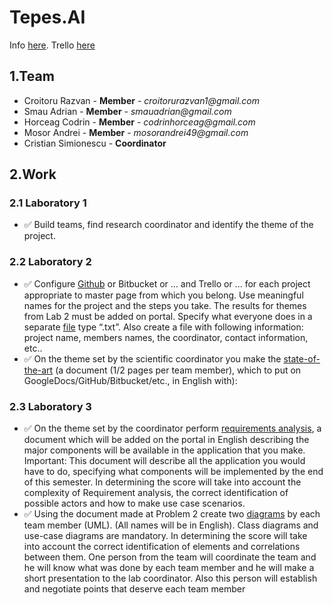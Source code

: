 # Tepes.AI

Info [here](https://docs.google.com/document/d/1a78ke_HjEj2-6NNwZzhNRbeXTywlwA5PBHYc5BC-IG0/edit#bookmark=id.wnzhxihiz3qv).
Trello [here](https://trello.com/b/BSQbCsMh/tepes-ai-agile-environment)

## 1.Team
- Croitoru Razvan - **Member** - _croitorurazvan1@gmail.com_
- Smau Adrian - **Member** - _smauadrian@gmail.com_
- Horceag Codrin - **Member** - _codrinhorceag@gmail.com_
- Mosor Andrei - **Member** - _mosorandrei49@gmail.com_
- Cristian Simionescu - **Coordinator**

## 2.Work

### 2.1 Laboratory 1
 - ✅ Build teams, find research coordinator and identify the theme of the project.

### 2.2 Laboratory 2
 - ✅ Configure [Github](https://github.com/Tensor-Reloaded/Tepes.AI) or Bitbucket or ... and Trello or ... for each project appropriate to master
page from which you belong. Use meaningful names for the project and the steps you take.
The results for themes from Lab 2 must be added on portal. Specify what everyone does in a
separate [file](txt-files/laboratory2-responsabilities.txt) type “.txt”. Also create a file with following information: project name,
members names, the coordinator, contact information, etc..
 - ✅ On the theme set by the scientific coordinator you make the [state-of-the-art](https://docs.google.com/document/d/1Y7tl5RLEwBVzp951lLt35fuOIm2RMJpEmJc_y_Fz06U) (a document
(1/2 pages per team member), which to put on GoogleDocs/GitHub/Bitbucket/etc., in
English with):

### 2.3 Laboratory 3
 - ✅ On the theme set by the coordinator perform [requirements analysis](https://docs.google.com/document/d/1_exZ5Si6wJywRzwW-RFTD4LVZy43PIyMTe9ET9facU8), a document which will be added on
the portal in English describing the major components will be available in the application that you make.
Important: This document will describe all the application you would have to do, specifying what
components will be implemented by the end of this semester. In determining the score will take into
account the complexity of Requirement analysis, the correct identification of possible actors and how to
make use case scenarios.
 - ✅ Using the document made at Problem 2 create two [diagrams](diagrams) by each team member (UML). (All names will
be in English). Class diagrams and use-case diagrams are mandatory. In determining the score will take into
account the correct identification of elements and correlations between them. One person from the team
will coordinate the team and he will know what was done by each team member and he will make a short
presentation to the lab coordinator. Also this person will establish and negotiate points that deserve each
team member
